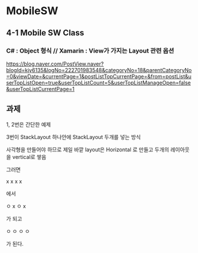 # MobileSW

## 4-1 Mobile SW Class

### C# : Object 형식 // Xamarin : View가 가지는 Layout 관련 옵션

https://blog.naver.com/PostView.naver?blogId=kjy6135&logNo=222701983548&categoryNo=18&parentCategoryNo=0&viewDate=&currentPage=1&postListTopCurrentPage=&from=postList&userTopListOpen=true&userTopListCount=5&userTopListManageOpen=false&userTopListCurrentPage=1

## 과제

1, 2번은 간단한 예제

3번이 StackLayout 하나안에
StackLayout 두개를 넣는 방식

사각형을 만들어야 하므로 제일 바깥 layout은 Horizontal 로 만들고
두개의 레이아웃을 vertical로 쌓음

그러면

x x
x x

에서

ㅇ x
ㅇ x

가 되고

ㅇ ㅇ
ㅇ ㅇ

가 된다.
